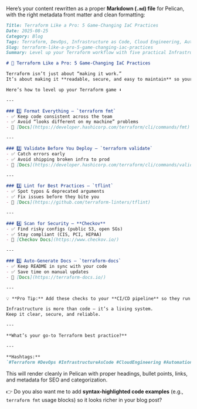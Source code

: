 Here’s your content rewritten as a proper **Markdown (`.md`) file** for Pelican, with the right metadata front matter and clean formatting:

```markdown
Title: Terraform Like a Pro: 5 Game-Changing IaC Practices
Date: 2025-08-25
Category: Blog
Tags: Terraform, DevOps, Infrastructure as Code, Cloud Engineering, Automation, Security, Platform Engineering
Slug: terraform-like-a-pro-5-game-changing-iac-practices
Summary: Level up your Terraform workflow with five practical Infrastructure as Code (IaC) practices that improve readability, security, and maintainability.

# 🚀 Terraform Like a Pro: 5 Game-Changing IaC Practices

Terraform isn’t just about “making it work.”  
It’s about making it **readable, secure, and easy to maintain** so your future self (and your team) will thank you.  

Here’s how to level up your Terraform game ⬇️

---

### 1️⃣ Format Everything – `terraform fmt`
- ✅ Keep code consistent across the team  
- ✅ Avoid “looks different on my machine” problems  
- 📎 [Docs](https://developer.hashicorp.com/terraform/cli/commands/fmt)

---

### 2️⃣ Validate Before You Deploy – `terraform validate`
- ✅ Catch errors early  
- ✅ Avoid shipping broken infra to prod  
- 📎 [Docs](https://developer.hashicorp.com/terraform/cli/commands/validate)

---

### 3️⃣ Lint for Best Practices – `tflint`
- ✅ Spot typos & deprecated arguments  
- ✅ Fix issues before they bite you  
- 📎 [Docs](https://github.com/terraform-linters/tflint)

---

### 4️⃣ Scan for Security – **Checkov**
- ✅ Find risky configs (public S3, open SGs)  
- ✅ Stay compliant (CIS, PCI, HIPAA)  
- 📎 [Checkov Docs](https://www.checkov.io/)

---

### 5️⃣ Auto-Generate Docs – `terraform-docs`
- ✅ Keep README in sync with your code  
- ✅ Save time on manual updates  
- 📎 [Docs](https://terraform-docs.io/)

---

💡 **Pro Tip:** Add these checks to your **CI/CD pipeline** so they run on every PR.  

Infrastructure is more than code — it’s a living system.  
Keep it clear, secure, and reliable.  

---

**What’s your go-to Terraform best practice?**

---

**Hashtags:**  
`#Terraform #DevOps #InfrastructureAsCode #CloudEngineering #Automation #Security #PlatformEngineering`
```

This will render cleanly in Pelican with proper headings, bullet points, links, and metadata for SEO and categorization.

👉 Do you also want me to add **syntax-highlighted code examples** (e.g., `terraform fmt` usage blocks) so it looks richer in your blog post?
